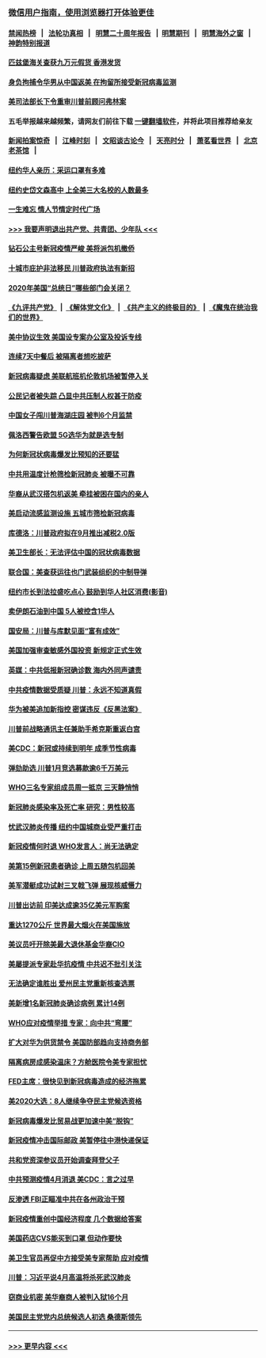 ### [微信用户指南，使用浏览器打开体验更佳](https://github.com/gfw-breaker/banned-news1/blob/master/indexes/wechat-guide.md?t=0)
#### [禁闻热榜](热点新闻.md?t=0)  &nbsp;&nbsp;|&nbsp;&nbsp; [法轮功真相](https://github.com/gfw-breaker/truth/blob/master/README.md?t=0) &nbsp;&nbsp;|&nbsp;&nbsp; [明慧二十周年报告](https://github.com/gfw-breaker/mh-reports/blob/master/README.md?t=0) &nbsp;&nbsp;|&nbsp;&nbsp;[明慧期刊](https://github.com/gfw-breaker/mh-qikan) &nbsp;&nbsp;|&nbsp;&nbsp; [明慧海外之窗](https://github.com/gfw-breaker/mh-news/blob/master/README.md?t=0) &nbsp;&nbsp;|&nbsp;&nbsp; [神韵特别报道](https://github.com/gfw-breaker/mh-news/blob/master/shenyun.md?t=0)
#### [匹兹堡海关查获九万元假货 香港发货](../pages/nsc412/n11870716.md?t=02151811) 
#### [身负拘捕令华男从中国返美  在拘留所接受新冠病毒监测](../pages/nsc412/n11870710.md?t=02151811) 
#### [美司法部长下令重审川普前顾问弗林案](../pages/nsc412/n11870258.md?t=02151811) 
#### 五毛举报越来越频繁，请网友们前往下载 [一键翻墙软件](https://github.com/gfw-breaker/ssr-accounts)，并将此项目推荐给亲友
#### [新闻拍案惊奇](https://github.com/gfw-breaker/banned-news1/blob/master/pages/link4.md) &nbsp;&nbsp;|&nbsp;&nbsp; [江峰时刻](https://github.com/gfw-breaker/banned-news1/blob/master/pages/link4.md) &nbsp;&nbsp;|&nbsp;&nbsp; [文昭谈古论今](https://github.com/gfw-breaker/banned-news1/blob/master/pages/link4.md) &nbsp;&nbsp;|&nbsp;&nbsp; [天亮时分](https://github.com/gfw-breaker/banned-news1/blob/master/pages/link4.md) &nbsp;&nbsp;|&nbsp;&nbsp; [萧茗看世界](https://github.com/gfw-breaker/banned-news1/blob/master/pages/link4.md) &nbsp;&nbsp;|&nbsp;&nbsp; [北京老茶馆](https://github.com/gfw-breaker/banned-news1/blob/master/pages/link4.md) &nbsp;&nbsp;|&nbsp;&nbsp; 
#### [纽约华人亲历：采运口罩有多难](../pages/nsc412/n11870531.md?t=02151811) 
#### [纽约史岱文森高中  上全美三大名校的人数最多](../pages/nsc412/n11870557.md?t=02151811) 
#### [一生难忘 情人节情定时代广场](../pages/nsc412/n11870536.md?t=02151811) 
#### [>>> 我要声明退出共产党、共青团、少年队 <<<](https://github.com/begood0513/goodnews/blob/master/quit/letter.md) 
#### [钻石公主号新冠疫情严峻 美将派包机撤侨](../pages/nsc412/n11870505.md?t=02151811) 
#### [十城市庇护非法移民 川普政府执法有新招](../pages/nsc412/n11870410.md?t=02151811) 
#### [2020年美国“总统日”哪些部门会关闭？](../pages/nsc412/n11870148.md?t=02151811) 
#### [《九评共产党》](https://github.com/begood0513/9ping.md/blob/master/README.md) &nbsp;|&nbsp; [《解体党文化》](../../../../jtdwh.md/blob/master/README.md)  &nbsp;|&nbsp; [《共产主义的终极目的》](../../../../gczydzjmd.md/blob/master/README.md) &nbsp;|&nbsp; [《魔鬼在统治我们的世界》](../../../../mgztzwmdsj.md/blob/master/README.md) 
#### [美中协议生效 美国设专案办公室及投诉专线](../pages/nsc412/n11870266.md?t=02151811) 
#### [连续7天中餐后 被隔离者想吃披萨](../pages/nsc412/n11870243.md?t=02151811) 
#### [新冠病毒疑虑 美联航班机伦敦机场被暂停入关](../pages/nsc412/n11870015.md?t=02151811) 
#### [公民记者被失踪 凸显中共压制人权甚于防疫](../pages/nsc412/n11870042.md?t=02151811) 
#### [中国女子闯川普海湖庄园 被判6个月监禁](../pages/nsc412/n11869919.md?t=02151811) 
#### [佩洛西警告欧盟 5G选华为就是选专制](../pages/nsc412/n11869898.md?t=02151811) 
#### [为何新冠状病毒爆发比预知的还要猛](../pages/nsc412/n11869828.md?t=02151811) 
#### [中共用温度计枪筛检新冠肺炎 被曝不可靠](../pages/nsc412/n11869707.md?t=02151811) 
#### [华裔从武汉搭包机返美 牵挂被困在国内的亲人](../pages/nsc412/n11869711.md?t=02151811) 
#### [美启动流感监测设施 五城市筛检新冠病毒](../pages/nsc412/n11869689.md?t=02151811) 
#### [库德洛：川普政府拟在9月推出减税2.0版](../pages/nsc412/n11869627.md?t=02151811) 
#### [美卫生部长：无法评估中国的冠状病毒数据](../pages/nsc412/n11869301.md?t=02151811) 
#### [联合国：美查获运往也门武装组织的中制导弹](../pages/nsc412/n11868677.md?t=02151811) 
#### [纽约市长到法拉盛吃点心  鼓励到华人社区消费(影音)](../pages/nsc412/n11868197.md?t=02151811) 
#### [卖伊朗石油到中国  5人被控含1华人](../pages/nsc412/n11867988.md?t=02151811) 
#### [国安局：川普与库默见面“富有成效”](../pages/nsc412/n11867976.md?t=02151811) 
#### [美国加强审查敏感外国投资 新规定正式生效](../pages/nsc412/n11868041.md?t=02151811) 
#### [英媒：中共低报新冠确诊数 海内外同声谴责](../pages/nsc412/n11867421.md?t=02151811) 
#### [中共疫情数据受质疑 川普：永远不知道真假](../pages/nsc412/n11867195.md?t=02151811) 
#### [华为被美追加新指控 密谋违反《反黑法案》](../pages/nsc412/n11867191.md?t=02151811) 
#### [川普前战略通讯主任兼助手希克斯重返白宫](../pages/nsc412/n11867104.md?t=02151811) 
#### [美CDC：新冠或持续到明年 成季节性病毒](../pages/nsc412/n11867279.md?t=02151811) 
#### [弹劾助选 川普1月竞选募款逾6千万美元](../pages/nsc412/n11866950.md?t=02151811) 
#### [WHO三名专家组成员周一抵京 三天静悄悄](../pages/nsc412/n11866947.md?t=02151811) 
#### [新冠肺炎感染率及死亡率 研究：男性较高](../pages/nsc412/n11866956.md?t=02151811) 
#### [忧武汉肺炎传播 纽约中国城商业受严重打击](../pages/nsc412/n11866902.md?t=02151811) 
#### [新冠疫情何时退 WHO发言人：尚无法确定](../pages/nsc412/n11866864.md?t=02151811) 
#### [美第15例新冠患者确诊 上周五随包机回美](../pages/nsc412/n11866852.md?t=02151811) 
#### [美军潜艇成功试射三叉戟飞弹 展现核威慑力](../pages/nsc412/n11866046.md?t=02151811) 
#### [川普出访前 印美达成逾35亿美元军购案](../pages/nsc412/n11865444.md?t=02151811) 
#### [重达1270公斤 世界最大烟火在美国施放](../pages/nsc412/n11865198.md?t=02151811) 
#### [美议员吁开除美最大退休基金华裔CIO](../pages/nsc412/n11865230.md?t=02151811) 
#### [美屡提派专家赴华抗疫情 中共迟不批引关注](../pages/nsc412/n11864719.md?t=02151811) 
#### [无法确定谁胜出 爱州民主党重新核查选票](../pages/nsc412/n11864830.md?t=02151811) 
#### [美新增1名新冠肺炎确诊病例 累计14例](../pages/nsc412/n11864893.md?t=02151811) 
#### [WHO应对疫情举措 专家：向中共“弯腰”](../pages/nsc412/n11864727.md?t=02151811) 
#### [扩大对华为供货禁令 美国防部趋向支持商务部](../pages/nsc412/n11864773.md?t=02151811) 
#### [隔离病房成感染温床？方舱医院令美专家担忧](../pages/nsc412/n11864575.md?t=02151811) 
#### [FED主席：很快见到新冠病毒造成的经济拖累](../pages/nsc412/n11864507.md?t=02151811) 
#### [美2020大选：8人继续争夺民主党候选资格](../pages/nsc412/n11864327.md?t=02151811) 
#### [新冠病毒爆发比贸易战更加速中美“脱钩”](../pages/nsc412/n11864470.md?t=02151811) 
#### [新冠疫情冲击国际邮政 美暂停往中港快递保证](../pages/nsc412/n11864207.md?t=02151811) 
#### [共和党资深参议员开始调查拜登父子](../pages/nsc412/n11863984.md?t=02151811) 
#### [中共预测疫情4月消退 美CDC：言之过早](../pages/nsc412/n11864310.md?t=02151811) 
#### [反渗透 FBI正瞄准中共在各州政治干预](../pages/nsc412/n11864300.md?t=02151811) 
#### [新冠疫情重创中国经济程度 几个数据给答案](../pages/nsc412/n11864203.md?t=02151811) 
#### [美国药店CVS能买到口罩 但动作要快](../pages/nsc412/n11862438.md?t=02151811) 
#### [美卫生官员再促中方接受美专家帮助 应对疫情](../pages/nsc412/n11864043.md?t=02151811) 
#### [川普：习近平说4月高温将杀死武汉肺炎](../pages/nsc412/n11860814.md?t=02151811) 
#### [窃商业机密 美华裔商人被判入狱16个月](../pages/nsc412/n11863911.md?t=02151811) 
#### [美国民主党党内总统候选人初选 桑德斯领先](../pages/nsc412/n11863475.md?t=02151811) 

----
#### [ >>> 更早内容 <<< ](../indexes/nsc412-earlier.md)
